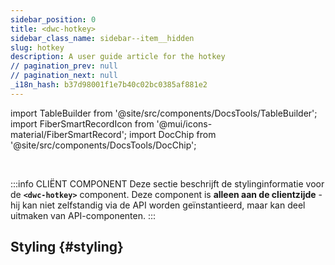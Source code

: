 ```yaml
---
sidebar_position: 0
title: <dwc-hotkey>
sidebar_class_name: sidebar--item__hidden
slug: hotkey
description: A user guide article for the hotkey
// pagination_prev: null
// pagination_next: null
_i18n_hash: b37d98001f1e7b40c02bc0385af881e2
---
```

import TableBuilder from '@site/src/components/DocsTools/TableBuilder';
import FiberSmartRecordIcon from '@mui/icons-material/FiberSmartRecord';
import DocChip from '@site/src/components/DocsTools/DocChip';

<DocChip chip='shadow' />

<br />

:::info CLIËNT COMPONENT
Deze sectie beschrijft de stylinginformatie voor de **`<dwc-hotkey>`** component. Deze component is **alleen aan de clientzijde** - hij kan niet zelfstandig via de API worden geïnstantieerd, maar kan deel uitmaken van API-componenten.
:::

## Styling {#styling}

<TableBuilder name="dwc-hotkey" clientComponent />
